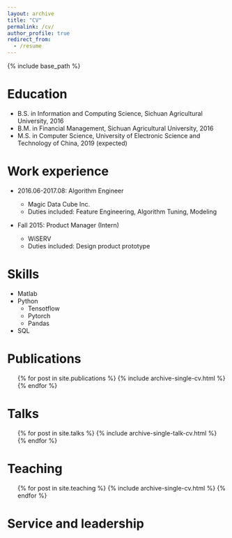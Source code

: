 ```yaml
---
layout: archive
title: "CV"
permalink: /cv/
author_profile: true
redirect_from:
  - /resume
---
```


{% include base_path %}

Education
======
* B.S. in Information and Computing Science, Sichuan Agricultural University, 2016
* B.M. in Financial Management, Sichuan Agricultural University, 2016
* M.S. in Computer Science, University of Electronic Science and Technology of China, 2019 (expected)

Work experience
======
* 2016.06-2017.08: Algorithm Engineer
  * Magic Data Cube Inc.
  * Duties included: Feature Engineering, Algorithm Tuning, Modeling

* Fall 2015: Product Manager (Intern)
  * WiSERV
  * Duties included: Design product prototype
  
Skills
======
* Matlab 
* Python
  * Tensotflow
  * Pytorch
  * Pandas
* SQL

Publications
======
  <ul>{% for post in site.publications %}
    {% include archive-single-cv.html %}
  {% endfor %}</ul>
  
Talks
======
  <ul>{% for post in site.talks %}
    {% include archive-single-talk-cv.html %}
  {% endfor %}</ul>

Teaching
======
  <ul>{% for post in site.teaching %}
    {% include archive-single-cv.html %}
  {% endfor %}</ul>
  
Service and leadership
======
